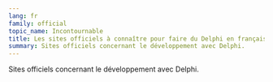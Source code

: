 ```yaml
---
lang: fr
family: official
topic_name: Incontournable
title: Les sites officiels à connaître pour faire du Delphi en français
summary: Sites officiels concernant le développement avec Delphi.
---
```

Sites officiels concernant le développement avec Delphi.